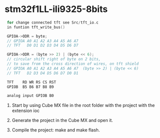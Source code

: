 # stm32f1LL-ili9325-8bits

``` cpp
 for change connected tft see Src/tft_io.c
 in funtion tft_write_bus()

 GPIOA->ODR = byte;
 // GPIOA A0 A1 A2 A3 A4 A5 A6 A7
 // TFT   D0 D1 D2 D3 D4 D5 D6 D7

 GPIOA->ODR = (byte >> 2) | (byte << 6);
 // circular shift right of byte on 2 bits, 
 // to save from the cross direction of wires, on tft shield
 // GPIOA A0 A1 A2 A3 A4 A5 A6 A7  (byte >> 2) | (byte << 6)
 // TFT   D2 D3 D4 D5 D6 D7 D0 D1

 TFT    RD WR RS CS RST
 GPIOB  B5 B6 B7 B8 B9

 analog input GPIOB B0
```

1. Start by using Cube MX file in the root folder with the project with the extension ioc

2. Generate the project in the Cube MX and open it.

3. Compile the project: make and make flash.
